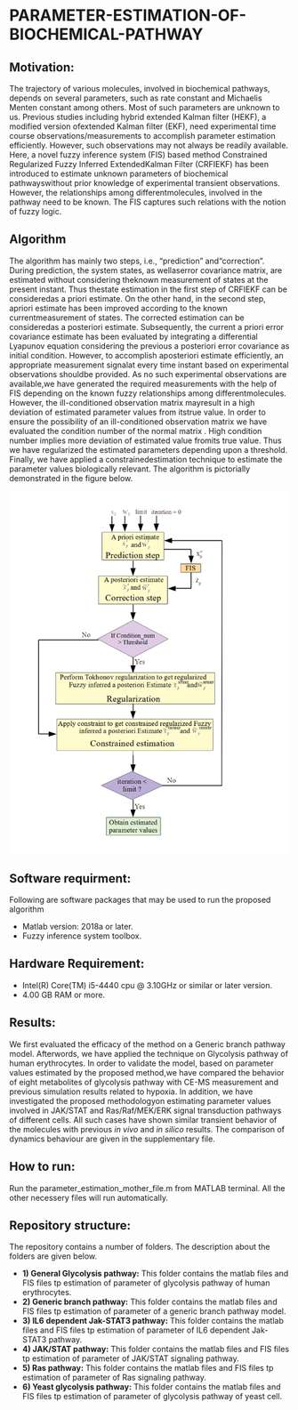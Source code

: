 # PARAMETER-ESTIMATION-OF-BIOCHEMICAL-PATHWAY

## Motivation:
The trajectory of various molecules, involved in biochemical pathways, depends on several parameters, such as rate constant and Michaelis Menten constant among others. Most of such parameters are unknown to us. Previous studies including hybrid extended Kalman filter (HEKF), a modified version ofextended Kalman filter (EKF), need experimental time course observations/measurements to accomplish parameter estimation efficiently. However, such observations may not always be readily available. Here, a novel fuzzy inference system (FIS) based method Constrained Regularized Fuzzy Inferred ExtendedKalman Filter (CRFIEKF) has been introduced to estimate unknown parameters of biochemical pathwayswithout prior knowledge of experimental transient observations. However, the relationships among differentmolecules, involved in the pathway need to be known. The FIS captures such relations with the notion of fuzzy logic.

## Algorithm
The algorithm has mainly two steps,  i.e.,  “prediction” and“correction”. During prediction, the system states, as wellaserror covariance matrix, are estimated without considering theknown measurement of states at the present instant. Thus thestate estimation in the first step of CRFIEKF can be consideredas a priori estimate. On the other hand, in the second step, apriori estimate has been improved according to the known currentmeasurement of states. The corrected estimation can be consideredas a posteriori estimate. Subsequently, the current a priori error covariance estimate has been evaluated by integrating a differential Lyapunov equation considering the previous a posteriori error covariance as initial condition. However, to accomplish aposteriori estimate efficiently, an appropriate measurement signalat every time instant based on experimental observations shouldbe provided. As no such experimental observations are available,we have generated the required measurements with the help of FIS depending on the known fuzzy relationships among differentmolecules. However, the ill-conditioned observation matrix mayresult in a high deviation of estimated parameter values from itstrue value. In order to ensure the possibility of an ill-conditioned observation matrix we have evaluated the condition number of the normal matrix . High condition number implies more deviation of estimated value fromits true value. Thus we have regularized the estimated parameters depending upon a threshold. Finally, we have applied a constrainedestimation technique to estimate the parameter values biologically relevant. The algorithm is pictorially demonstrated in the figure below. 

![](Images/CRFIEKF.png)

## Software requirment:
Following are software packages that may be used to run the proposed algorithm

 - Matlab version: 2018a or later.
 - Fuzzy inference system toolbox.
 
## Hardware Requirement:  
 - Intel(R) Core(TM) i5-4440 cpu @ 3.10GHz or similar or later version.
 - 4.00 GB RAM or more.


## Results:
We first evaluated the efficacy of the method on a Generic branch pathway model. Afterwords, we have applied the technique on Glycolysis pathway of human erythrocytes. In order to validate the model, based on parameter values estimated by the proposed method,we have compared the behavior of eight metabolites of glycolysis pathway with CE-MS measurement and previous simulation results related to hypoxia. In addition, we have investigated the proposed methodologyon estimating parameter values involved in JAK/STAT and Ras/Raf/MEK/ERK signal transduction pathways of different cells. All such cases have shown similar transient behavior of the molecules with previous *in vivo* and *in silico* results. The comparison of dynamics behaviour are given in the supplementary file.

## How to run: 
Run the parameter_estimation_mother_file.m from MATLAB terminal. All the other necessery files will run automatically.

## Repository structure:  
The repository contains a number of folders. The description about the folders are given below. 
- **1)	General Glycolysis pathway:** This folder contains the matlab files and FIS files tp estimation of parameter of glycolysis pathway of human erythrocytes. 
- **2) Generic branch pathway:** This folder contains the matlab files and FIS files tp estimation of parameter of a generic branch pathway model.
- **3) IL6 dependent Jak-STAT3 pathway:** This folder contains the matlab files and FIS files tp estimation of parameter of IL6 dependent Jak-STAT3 pathway.
- **4)	JAK/STAT pathway:** This folder contains the matlab files and FIS files tp estimation of parameter of JAK/STAT signaling pathway.
- **5)	Ras pathway:** This folder contains the matlab files and FIS files tp estimation of parameter of Ras signaling pathway.
- **6) Yeast glycolysis pathway:** This folder contains the matlab files and FIS files tp estimation of parameter of glycolysis pathway of yeast cell.
